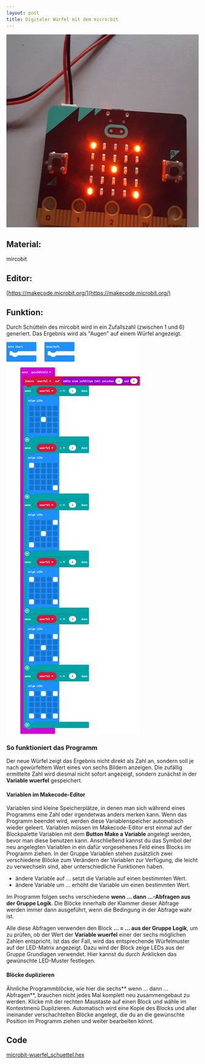 ```yaml
---
layout: post
title: Digitaler Würfel mit dem micro:bit
---
```


![](/images/IMG_20191224_163152_105.jpg)

## Material:

mircobit

## Editor:

[https://makecode.microbit.org/](https://makecode.microbit.org/)

## Funktion:

Durch Schütteln des mircobit wird in ein Zufallszahl (zwischen 1 und 6) generiert.
Das Ergebnis wird als "Augen" auf einem Würfel angezeigt.

![](/images/microbit-Screenshot_wuzerfel.png)

### So funktioniert das Programm
Der neue Würfel zeigt das Ergebnis nicht direkt als Zahl an, sondern soll je nach gewürfeltem Wert eines von sechs Bildern anzeigen. Die zufällig ermittelte Zahl wird diesmal nicht sofort angezeigt, sondern zunächst in der **Variable wuerfel** gespeichert.

#### Variablen im Makecode-Editor
Variablen sind kleine Speicherplätze, in denen man sich während eines Programms eine Zahl oder irgendetwas anders merken kann. Wenn das Programm beendet wird, werden diese Variablenspeicher automatisch wieder geleert. Variablen müssen im Makecode-Editor erst einmal auf der Blockpalette Variablen mit dem **Button Make a Variable** angelegt werden, bevor man diese benutzen kann. Anschließend kannst du das Symbol der neu angelegten Variablen in ein dafür vorgesehenes Feld eines Blocks im Programm ziehen. In der Gruppe Variablen stehen zusätzlich zwei verschiedene Blöcke zum Verändern der Variablen zur Verfügung, die leicht zu verwechseln sind, aber unterschiedliche Funktionen haben.
+ ändere Variable auf ... setzt die Variable auf einen bestimmten Wert.
+ ändere Variable um ... erhöht die Variable um einen bestimmten Wert.

Im Programm folgen sechs verschiedene **wenn ... dann ...-Abfragen aus der Gruppe Logik**. Die Blöcke innerhalb der Klammer dieser Abfrage werden immer dann ausgeführt, wenn die Bedingung in der Abfrage wahr ist.

Alle diese Abfragen verwenden den Block **... = ... aus der Gruppe Logik**, um zu prüfen, ob der Wert der **Variable wuerfel** einer der sechs möglichen Zahlen entspricht. Ist das der Fall, wird das entsprechende Würfelmuster auf der LED-Matrix angezeigt. Dazu wird der Block zeige LEDs aus der Gruppe Grundlagen verwendet. Hier kannst du durch Anklicken das gewünschte LED-Muster festlegen.

#### Blöcke duplizieren
Ähnliche Programmblöcke, wie hier die sechs** wenn ... dann ... Abfragen**, brauchen nicht jedes Mal komplett neu zusammengebaut zu werden. Klicke mit der rechten Maustaste auf einen Block und wähle im Kontextmenü Duplizieren. Automatisch wird eine Kopie des Blocks und aller ineinander verschachtelten Blöcke angelegt, die du an die gewünschte Position im Programm ziehen und weiter bearbeiten könnt.

## Code
[microbit-wuerfel_schuettel.hex](/appendix/code/microbit-wuerfel_schuettel.hex)
